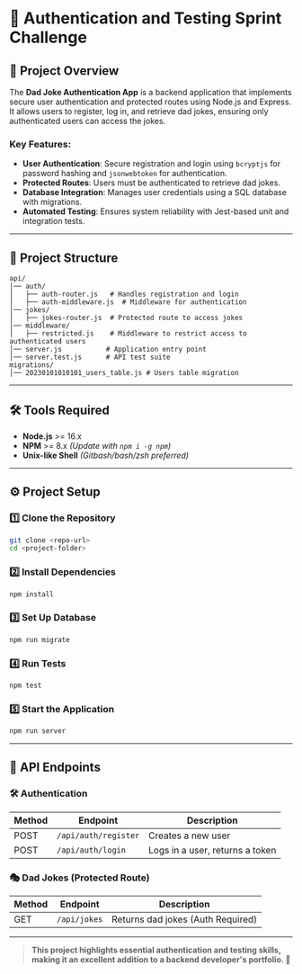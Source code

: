 # 🔑 **Authentication and Testing Sprint Challenge**

## 📌 **Project Overview**

The **Dad Joke Authentication App** is a backend application that implements secure user authentication and protected routes using Node.js and Express. It allows users to register, log in, and retrieve dad jokes, ensuring only authenticated users can access the jokes.

### **Key Features:**
- **User Authentication**: Secure registration and login using `bcryptjs` for password hashing and `jsonwebtoken` for authentication.
- **Protected Routes**: Users must be authenticated to retrieve dad jokes.
- **Database Integration**: Manages user credentials using a SQL database with migrations.
- **Automated Testing**: Ensures system reliability with Jest-based unit and integration tests.

---

## 📂 **Project Structure**

```
api/
│── auth/
│   ├── auth-router.js   # Handles registration and login
│   ├── auth-middleware.js  # Middleware for authentication
│── jokes/
│   ├── jokes-router.js  # Protected route to access jokes
│── middleware/
│   ├── restricted.js    # Middleware to restrict access to authenticated users
│── server.js           # Application entry point
│── server.test.js      # API test suite
migrations/
│── 20230101010101_users_table.js # Users table migration
```  

---

## 🛠 **Tools Required**

- **Node.js** >= 16.x
- **NPM** >= 8.x *(Update with `npm i -g npm`)*
- **Unix-like Shell** *(Gitbash/bash/zsh preferred)*

---

## ⚙️ **Project Setup**

### 1️⃣ Clone the Repository
```sh
git clone <repo-url>
cd <project-folder>
```

### 2️⃣ Install Dependencies
```sh
npm install
```

### 3️⃣ Set Up Database
```sh
npm run migrate
```

### 4️⃣ Run Tests
```sh
npm test
```

### 5️⃣ Start the Application
```sh
npm run server
```

---

## 🔗 **API Endpoints**

### 🛠 **Authentication**
| Method | Endpoint             | Description              |
|--------|----------------------|--------------------------|
| POST   | `/api/auth/register` | Creates a new user       |
| POST   | `/api/auth/login`    | Logs in a user, returns a token |

### 🎭 **Dad Jokes (Protected Route)**
| Method | Endpoint     | Description               |
|--------|-------------|---------------------------|
| GET    | `/api/jokes` | Returns dad jokes (Auth Required) |

---



> **This project highlights essential authentication and testing skills, making it an excellent addition to a backend developer's portfolio. 🚀**

